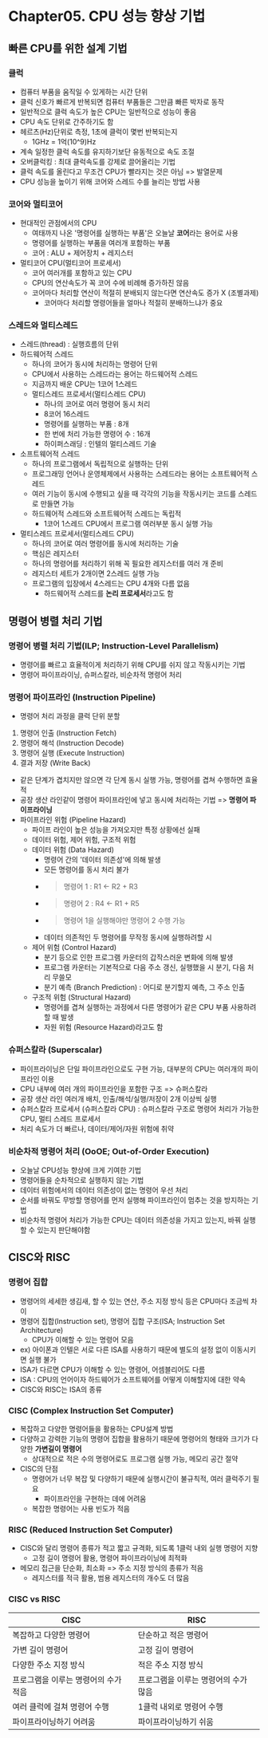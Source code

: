 # Chapter05. CPU 성능 향상 기법


## 빠른 CPU를 위한 설계 기법

### 클럭
* 컴퓨터 부품을 움직일 수 있게하는 시간 단위
* 클럭 신호가 빠르게 반복되면 컴퓨터 부품들은 그만큼 빠른 박자로 동작
* 일반적으로 클럭 속도가 높은 CPU는 일반적으로 성능이 좋음
* CPU 속도 단위로 간주하기도 함
* 헤르츠(Hz)단위로 측정, 1초에 클럭이 몇번 반복되는지
  * 1GHz = 1억(10^9)Hz
* 계속 일정한 클럭 속도를 유지하기보단 유동적으로 속도 조절
* 오버클럭킹 : 최대 클럭속도를 강제로 끌어올리는 기법
* 클럭 속도를 올린다고 무조건 CPU가 빨라지는 것은 아님 => 발열문제
* CPU 성능을 높이기 위해 코어와 스레드 수를 늘리는 방법 사용

### 코어와 멀티코어
* 현대적인 관점에서의 CPU
  * 여태까지 나온 '명령어를 실행하는 부품'은 오늘날 **코어**라는 용어로 사용
  * 명령어를 실행하는 부품을 여러개 포함하는 부품
  * 코어 : ALU + 제어장치 + 레지스터
* 멀티코어 CPU(멀티코어 프로세서)
  * 코어 여러개를 포함하고 있는 CPU
  * CPU의 연산속도가 꼭 코어 수에 비례해 증가하진 않음
  * 코어마다 처리할 연산이 적절히 분배되지 않는다면 연산속도 증가 X (조별과제)
    * 코어마다 처리할 명령어들을 얼마나 적절히 분배하느냐가 중요

### 스레드와 멀티스레드
* 스레드(thread) : 실행흐름의 단위
* 하드웨어적 스레드
  * 하나의 코어가 동시에 처리하는 명령어 단위
  * CPU에서 사용하는 스레드라는 용어는 하드웨어적 스레드
  * 지금까지 배운 CPU는 1코어 1스레드
  * 멀티스레드 프로세서(멀티스레드 CPU)
    * 하나의 코어로 여러 명령어 동시 처리
    * 8코어 16스레드
    * 명령어를 실행하는 부품 : 8개
    * 한 번에 처리 가능한 명령어 수 : 16개
    * 하이퍼스래딩 : 인텔의 멀티스레드 기술
* 소프트웨어적 스레드
  * 하나의 프로그램에서 독립적으로 실행하는 단위
  * 프로그래밍 언어나 운영체제에서 사용하는 스레드라는 용어는 소프트웨어적 스레드
  * 여러 기능이 동시에 수행되고 싶을 때 각각의 기능을 작동시키는 코드를 스레드로 만들면 가능
  * 하드웨어적 스레드와 소프트웨어적 스레드는 독립적
    * 1코어 1스레드 CPU에서 프로그램 여러부분 동시 실행 가능
* 멀티스레드 프로세서(멀티스레드 CPU)
  * 하나의 코어로 여러 명령어를 동시에 처리하는 기술
  * 핵심은 레지스터
  * 하나의 명령어를 처리하기 위해 꼭 필요한 레지스터를 여러 개 준비
  * 레지스터 세트가 2개이면 2스레드 실행 가능
  * 프로그램의 입장에서 4스레드는 CPU 4개와 다름 없음
    * 하드웨어적 스레드를 **논리 프로세서**라고도 함
  

## 명령어 병렬 처리 기법

### 명령어 병렬 처리 기법(ILP; Instruction-Level Parallelism)
* 명령어를 빠르고 효율적이게 처리하기 위해 CPU를 쉬지 않고 작동시키는 기법
* 명령어 파이프라이닝, 슈퍼스칼라, 비순차적 명령어 처리

### 명령어 파이프라인 (Instruction Pipeline)
* 명령어 처리 과정을 클럭 단위 분할
 1. 명령어 인출 (Instruction Fetch)
 2. 명령어 해석 (Instruction Decode)
 3. 명령어 실행 (Execute Instruction)
 4. 결과 저장 (Write Back)
* 같은 단계가 겹치지만 않으면 각 단계 동시 실행 가능, 명령어를 겹쳐 수행하면 효율적
* 공장 생산 라인같이 명령어 파이프라인에 넣고 동시에 처리하는 기법 => **명령어 파이프라이닝**
* 파이프라인 위험 (Pipeline Hazard)
  * 파이프 라인이 높은 성능을 가져오지만 특정 상황에선 실패
  * 데이터 위험, 제어 위험, 구조적 위험
  * 데이터 위험 (Data Hazard)
    * 명령어 간의 '데이터 의존성'에 의해 발생
    * 모든 명령어를 동시 처리 불가
    * > 명령어 1 : R1 <- R2 + R3
    * > 명령어 2 : R4 <- R1 + R5
    * > 명령어 1을 실행해야만 명령어 2 수행 가능
    * 데이터 의존적인 두 명령어를 무작정 동시에 실행하려할 시
  * 제어 위험 (Control Hazard)
    * 분기 등으로 인한 프로그램 카운터의 갑작스러운 변화에 의해 발생
    * 프로그램 카운터는 기본적으로 다음 주소 갱신, 실행했을 시 분기, 다음 처리 무쓸모
    * 분기 예측 (Branch Prediction) : 어디로 분기할지 예측, 그 주소 인출
  * 구조적 위험 (Structural Hazard)
    * 명령어를 겹쳐 실행하는 과정에서 다른 명령어가 같은 CPU 부품 사용하려 할 때 발생
    * 자원 위험 (Resource Hazard)라고도 함

### 슈퍼스칼라 (Superscalar)
* 파이프라이닝은 단일 파이프라인으로도 구현 가능, 대부분의 CPU는 여러개의 파이프라인 이용
* CPU 내부에 여러 개의 파이프라인을 포함한 구조 => 슈퍼스칼라
* 공장 생산 라인 여러개 배치, 인출/해석/실행/저장이 2개 이상씩 실행
* 슈퍼스칼라 프로세서 (슈퍼스칼라 CPU) : 슈퍼스칼라 구조로 명령어 처리가 가능한 CPU, 멀티 스레드 프로세서
* 처리 속도가 더 빠르나, 데이터/제어/자원 위험에 취약

### 비순차적 명령어 처리 (OoOE; Out-of-Order Execution)
* 오늘날 CPU성능 향상에 크게 기여한 기법
* 명령어들을 순차적으로 실행하지 않는 기법
* 데이터 위험에서의 데이터 의존성이 없는 명령어 우선 처리
* 순서를 바꿔도 무방할 명령어를 먼저 실행해 파이프라인이 멈추는 것을 방지하는 기법
* 비순차적 명령어 처리가 가능한 CPU는 데이터 의존성을 가지고 있는지, 바꿔 실행할 수 있는지 판단해야함


## CISC와 RISC

### 명령어 집합
* 명령어의 세세한 생김새, 할 수 있는 연산, 주소 지정 방식 등은 CPU마다 조금씩 차이
* 명령어 집합(Instruction set), 명령어 집합 구조(ISA; Instruction Set Architecture)
  * CPU가 이해할 수 있는 명령어 모음
* ex) 아이폰과 인텔은 서로 다른 ISA를 사용하기 때문에 별도의 설정 없이 이동시키면 실행 불가
* ISA가 다르면 CPU가 이해할 수 있는 명령어, 어셈블리어도 다름
* ISA : CPU의 언어이자 하드웨어가 소프트웨어를 어떻게 이해할지에 대한 약속
* CISC와 RISC는 ISA의 종류

### CISC (Complex Instruction Set Computer)
* 복잡하고 다양한 명령어들을 활용하는 CPU설계 방법
* 다양하고 강력한 기능의 명령어 집합을 활용하기 때문에 명령어의 형태와 크기가 다양한 **가변길이 명령어**
  * 상대적으로 적은 수의 명령어로도 프로그램 실행 가능, 메모리 공간 절약
* CISC의 단점
  * 명령어가 너무 복잡 및 다양하기 때문에 실행시간이 불규칙적, 여러 클럭주기 필요
    * 파이프라인을 구현하는 데에 어려움
  * 복잡한 명령어는 사용 빈도가 적음

### RISC (Reduced Instruction Set Computer)
* CISC와 달리 명령어 종류가 적고 짧고 규격화, 되도록 1클럭 내외 실행 명령어 지향
  * 고정 길이 명령어 활용, 명령어 파이프라이닝에 최적화
* 메모리 접근을 단순화, 최소화 => 주소 지정 방식의 종류가 적음
  * 레지스터를 적극 활용, 범용 레지스터의 개수도 더 많음

### CISC vs RISC
| CISC | RISC |
| --- | --- |
| 복잡하고 다양한 명령어 | 단순하고 적은 명령어 |
| 가변 길이 명령어 | 고정 길이 명령어 |
| 다양한 주소 지정 방식 | 적은 주소 지정 방식 |
| 프로그램을 이루는 명령어의 수가 적음 | 프로그램을 이루는 명령어의 수가 많음 |
| 여러 클럭에 걸쳐 명령어 수행 | 1클럭 내외로 명령어 수행 |
| 파이프라이닝하기 어려움 | 파이프라이닝하기 쉬움 |